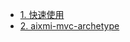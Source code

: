 * [1. 快速使用](projects/aixmi-archetype/quick_start.md)
* [2. aixmi-mvc-archetype](projects/aixmi-archetypes/mvc_archetype.md)